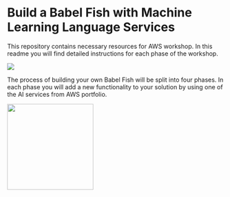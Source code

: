 # Build a Babel Fish with Machine Learning Language Services

This repository contains necessary resources for AWS workshop. In this readme you will find detailed instructions for each phase of the workshop.

<img src="img/flow.png" />

The process of building your own Babel Fish will be split into four phases. In each phase you will add a new functionality to your solution by using one of the AI services from AWS portfolio.

<a href="./guide/phase0"><img src="/img/button-get-started.png" width="200"></a>

